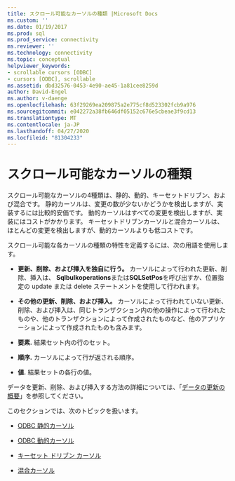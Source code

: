 ```yaml
---
title: スクロール可能なカーソルの種類 |Microsoft Docs
ms.custom: ''
ms.date: 01/19/2017
ms.prod: sql
ms.prod_service: connectivity
ms.reviewer: ''
ms.technology: connectivity
ms.topic: conceptual
helpviewer_keywords:
- scrollable cursors [ODBC]
- cursors [ODBC], scrollable
ms.assetid: dbd32576-0453-4e90-ae45-1a81cee8259d
author: David-Engel
ms.author: v-daenge
ms.openlocfilehash: 63f29269ea209875a2e775cf8d523302fcb9a976
ms.sourcegitcommit: e042272a38fb646df05152c676e5cbeae3f9cd13
ms.translationtype: MT
ms.contentlocale: ja-JP
ms.lasthandoff: 04/27/2020
ms.locfileid: "81304233"
---
```

# <a name="scrollable-cursor-types"></a>スクロール可能なカーソルの種類
スクロール可能なカーソルの4種類は、静的、動的、キーセットドリブン、および混合です。 静的カーソルは、変更の数が少ないかどうかを検出しますが、実装するには比較的安価です。 動的カーソルはすべての変更を検出しますが、実装にはコストがかかります。 キーセットドリブンカーソルと混合カーソルは、ほとんどの変更を検出しますが、動的カーソルよりも低コストです。  
  
 スクロール可能な各カーソルの種類の特性を定義するには、次の用語を使用します。  
  
-   **更新、削除、および挿入を独自に行う。** カーソルによって行われた更新、削除、挿入は、 **Sqlbulkoperations**または**SQLSetPos**を呼び出すか、位置指定の update または delete ステートメントを使用して行われます。  
  
-   **その他の更新、削除、および挿入。** カーソルによって行われていない更新、削除、および挿入は、同じトランザクション内の他の操作によって行われたものや、他のトランザクションによって作成されたものなど、他のアプリケーションによって作成されたものも含みます。  
  
-   **要素.** 結果セット内の行のセット。  
  
-   **順序.** カーソルによって行が返される順序。  
  
-   **値.** 結果セットの各行の値。  
  
 データを更新、削除、および挿入する方法の詳細については、「[データの更新の概要](../../../odbc/reference/develop-app/updating-data-overview.md)」を参照してください。  
  
 このセクションでは、次のトピックを扱います。  
  
-   [ODBC 静的カーソル](../../../odbc/reference/develop-app/odbc-static-cursors.md)  
  
-   [ODBC 動的カーソル](../../../odbc/reference/develop-app/odbc-dynamic-cursors.md)  
  
-   [キーセット ドリブン カーソル](../../../odbc/reference/develop-app/keyset-driven-cursors.md)  
  
-   [混合カーソル](../../../odbc/reference/develop-app/mixed-cursors.md)
